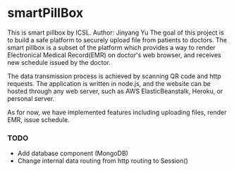 # smartPillBox
This is smart pillbox by ICSL. Author: Jinyang Yu
The goal of this project is to build a safe platform to securely upload file from patients to doctors. The smart pillbox is a subset of the platform which provides a way to render Electronical Medical Record(EMR) on doctor's web browser, and receives new schedule issued by the doctor.

The data transmission process is achieved by scanning QR code and http requests.
The application is written in node.js, and the website can be hosted through any web server, such as AWS ElasticBeanstalk, Heroku, or personal server.

As for now, we have implemented features including uploading files, render EMR, issue schedule.

### TODO
- Add database component (MongoDB)
- Change internal data routing from http routing to Session()

